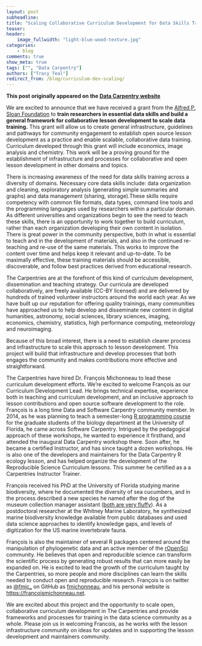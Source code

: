 ```yaml
---
layout: post
subheadline:
title: "Scaling Collaborative Curriculum Development for Data Skills Training"
teaser:
header:
    image_fullwidth: "light-blue-wood-texture.jpg"
categories:
    - blog
comments: true
show_meta: true
tags: ["", "Data Carpentry"]
authors: ["Tracy Teal"]
redirect_from: /blog/curriculum-dev-scaling/
--- 
```


**This post originally appeared on the [Data Carpentry website](https://datacarpentry.org)**

We are excited to announce that we have received a grant from the [Alfred P. Sloan Foundation](https://sloan.org) to **train researchers in essential data skills and build a general framework for collaborative lesson development to scale data training.** This grant will allow us to create general infrastructure, guidelines and pathways for community engagement to establish open source lesson development as a practice and enable scalable, collaborative data training. Curriculum developed through this grant will include economics, image analysis and chemistry. This work will be a proving ground for the establishment of  infrastructure and processes for collaborative and open lesson development in other domains and topics.

There is increasing awareness of the need for data skills training across a diversity of domains. Necessary core data skills include: data organization and cleaning, exploratory analysis (generating simple summaries and graphs) and data management (sharing, storage).These skills require competency with common file formats, data types, command line tools and the programming languages used by researchers within a particular domain. As different universities and organizations begin to see the need to teach these skills, there is an opportunity to work together to build curriculum, rather than each organization developing their own content in isolation. There is great power in the community perspective, both in what is essential to teach and in the development of materials, and also in the continued re-teaching and re-use of the same materials. This works to improve the content over time and helps keep it relevant and up-to-date. To be maximally effective, these training materials should be accessible, discoverable, and follow best practices derived from educational research. 

The Carpentries are at the forefront of this kind of curriculum development, dissemination and teaching strategy. Our curricula are developed collaboratively, are freely available (CC-BY licensed) and are delivered by hundreds of trained volunteer instructors around the world each year. As we have built up our reputation for offering quality trainings, many communities have approached us to help develop and disseminate new content in digital humanities, astronomy, social sciences, library sciences, imaging, economics, chemistry, statistics, high performance computing, meteorology and neuroimaging. 

Because of this broad interest, there is a need to establish clearer process and infrastructure to scale this approach to lesson development. This project will build that infrastructure and develop processes that both engages the community and makes contributions more effective and straightforward. 

The Carpentries have hired Dr. François Michonneau to lead these curriculum development efforts. We’re excited to welcome François as our Curriculum Development Lead. He brings technical expertise, experience both in teaching and curriculum development, and an inclusive approach to lesson contributions and open source software development to the role. François is a long time Data and Software Carpentry community member. In 2014, as he was planning to teach a semester-long [R programming course](http://r-bio.github.io/) for the graduate students of the biology department at the University of Florida, he came across Software Carpentry. Intrigued by the pedagogical approach of these workshops, he wanted to experience it firsthand, and attended the inaugural Data Carpentry workshop there. Soon after, he became a certified Instructor, and has since taught a dozen workshops. He is also one of the developers and maintainers for the Data Carpentry R ecology lesson, and has helped organize the development of the Reproducible Science Curriculum lessons. This summer he certified as a a Carpentries Instructor Trainer.

François received his PhD at the University of Florida studying marine biodiversity, where he documented the diversity of sea cucumbers, and in the process described a new species he named after the dog of the museum collection manager assistant ([both are very fluffy](https://francoismichonneau.net/2014/01/phyrella-revision/)). As a postdoctoral researcher at the Whitney Marine Laboratory, he synthesized marine biodiversity knowledge available from public databases and used data science approaches to identify knowledge gaps, and levels of digitization for the US marine invertebrate fauna.

François is also the maintainer of several R packages centered around the manipulation of phylogenetic data and an active member of the [rOpenSci](https://ropensci.org/) community. He believes that open and reproducible science can transform the scientific process by generating robust results that can more easily be expanded on. He is excited to lead the growth of the curriculum taught by the Carpentries, so more people and more disciplines can learn the skills needed to conduct open and reproducible research. François is on twitter as [@fmic_](https://twitter.com/fmic_) on GitHub as [fmichonneau](https://github.com/fmichonneau), and his personal website is <https://francoismichonneau.net>.

We are excited about this project and the opportunity to scale open, collaborative curriculum development in The Carpentries and provide frameworks and processes for training in the data science community as a whole. Please join us in welcoming Francois, as he works with the lesson infrastructure community on ideas for updates and in supporting the lesson development and maintainers community.
